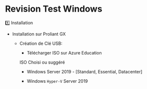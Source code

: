 # Revision Test Windows


:one: Installation

* Installation sur Proliant GX

  * Création de Clé USB:
   
    - Télécharger ISO sur Azure Education
    
    ISO Choisi ou suggéré
    
    - Windows Server 2019 - [Standard, Essential, Datacenter]
    
    - Windows `Hyper-V` Server 2019
    
    


